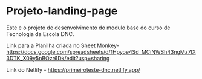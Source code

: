 # Projeto-landing-page
Este e o projeto de desenvolvimento do modulo base do curso de Tecnologia da Escola DNC.

Link para a Planilha criada no Sheet Monkey- https://docs.google.com/spreadsheets/d/1Hpyoe4Sd_MCiNWSh43ngMz7lX3DTK_X09y5nBOzr6Dk/edit?usp=sharing

Link do Netlify - https://primeiroteste-dnc.netlify.app/
